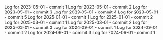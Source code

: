 Log for 2023-05-01 - commit 1
Log for 2023-05-01 - commit 2
Log for 2023-05-01 - commit 3
Log for 2023-05-01 - commit 4
Log for 2023-05-01 - commit 5
Log for 2025-01-01 - commit 1
Log for 2025-01-01 - commit 2
Log for 2025-03-01 - commit 1
Log for 2025-03-01 - commit 2
Log for 2025-03-01 - commit 3
Log for 2024-09-01 - commit 1
Log for 2024-09-01 - commit 2
Log for 2024-09-01 - commit 3
Log for 2024-06-01 - commit 1
